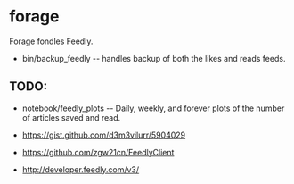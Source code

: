 forage
======

Forage fondles Feedly.


* bin/backup_feedly -- handles backup of both the likes and reads feeds.

TODO:
-----

* notebook/feedly_plots -- Daily, weekly, and forever plots of the number of articles 
                           saved and read.



* https://gist.github.com/d3m3vilurr/5904029
* https://github.com/zgw21cn/FeedlyClient
* http://developer.feedly.com/v3/
